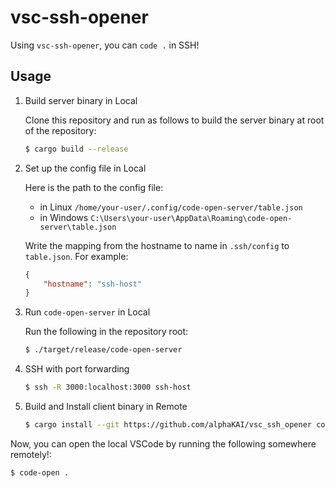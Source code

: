 # vsc-ssh-opener

Using `vsc-ssh-opener`, you can `code .` in SSH!

## Usage

1. Build server binary in Local

    Clone this repository and run as follows to build the server binary at root of the repository:
    ```bash
    $ cargo build --release
    ```

2. Set up the config file in Local

    Here is the path to the config file:
    - in Linux `/home/your-user/.config/code-open-server/table.json`
    - in Windows `C:\Users\your-user\AppData\Roaming\code-open-server\table.json`

    Write the mapping from the hostname to name in `.ssh/config` to `table.json`.
    For example:
    ```json
    {
        "hostname": "ssh-host"
    }

    ```

3. Run `code-open-server` in Local

    Run the following in the repository root:

    ```bash
    $ ./target/release/code-open-server
    ```

4. SSH with port forwarding

    ```bash
    $ ssh -R 3000:localhost:3000 ssh-host
    ```

5. Build and Install client binary in Remote

    ```bash
    $ cargo install --git https://github.com/alphaKAI/vsc_ssh_opener code-open
    ```

Now, you can open the local VSCode by running the following somewhere remotely!:

```bash
$ code-open .
```

